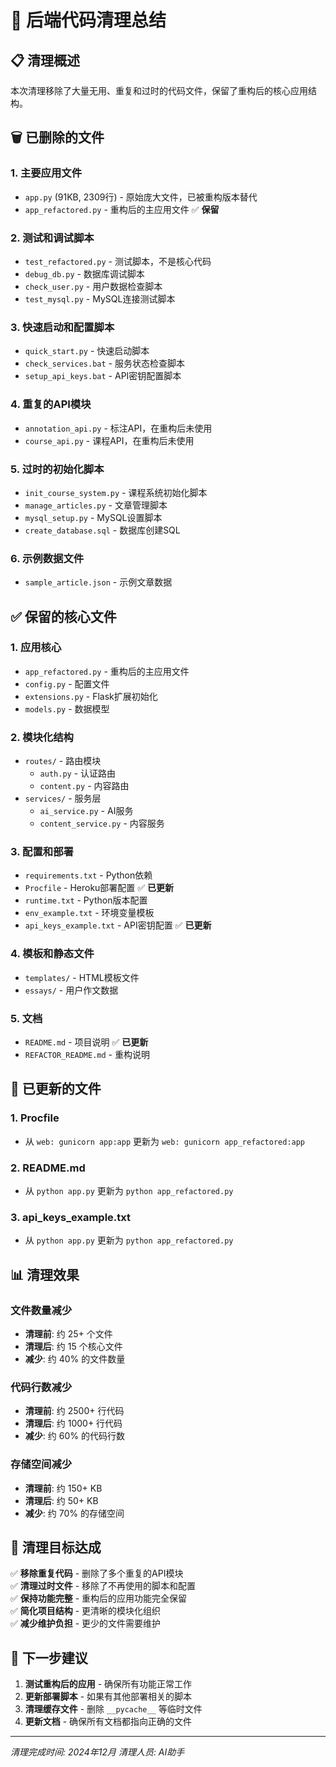 # 🧹 后端代码清理总结

## 📋 清理概述

本次清理移除了大量无用、重复和过时的代码文件，保留了重构后的核心应用结构。

## 🗑️ 已删除的文件

### 1. **主要应用文件**
- `app.py` (91KB, 2309行) - 原始庞大文件，已被重构版本替代
- `app_refactored.py` - 重构后的主应用文件 ✅ **保留**

### 2. **测试和调试脚本**
- `test_refactored.py` - 测试脚本，不是核心代码
- `debug_db.py` - 数据库调试脚本
- `check_user.py` - 用户数据检查脚本
- `test_mysql.py` - MySQL连接测试脚本

### 3. **快速启动和配置脚本**
- `quick_start.py` - 快速启动脚本
- `check_services.bat` - 服务状态检查脚本
- `setup_api_keys.bat` - API密钥配置脚本

### 4. **重复的API模块**
- `annotation_api.py` - 标注API，在重构后未使用
- `course_api.py` - 课程API，在重构后未使用

### 5. **过时的初始化脚本**
- `init_course_system.py` - 课程系统初始化脚本
- `manage_articles.py` - 文章管理脚本
- `mysql_setup.py` - MySQL设置脚本
- `create_database.sql` - 数据库创建SQL

### 6. **示例数据文件**
- `sample_article.json` - 示例文章数据

## ✅ 保留的核心文件

### 1. **应用核心**
- `app_refactored.py` - 重构后的主应用文件
- `config.py` - 配置文件
- `extensions.py` - Flask扩展初始化
- `models.py` - 数据模型

### 2. **模块化结构**
- `routes/` - 路由模块
  - `auth.py` - 认证路由
  - `content.py` - 内容路由
- `services/` - 服务层
  - `ai_service.py` - AI服务
  - `content_service.py` - 内容服务

### 3. **配置和部署**
- `requirements.txt` - Python依赖
- `Procfile` - Heroku部署配置 ✅ **已更新**
- `runtime.txt` - Python版本配置
- `env_example.txt` - 环境变量模板
- `api_keys_example.txt` - API密钥配置 ✅ **已更新**

### 4. **模板和静态文件**
- `templates/` - HTML模板文件
- `essays/` - 用户作文数据

### 5. **文档**
- `README.md` - 项目说明 ✅ **已更新**
- `REFACTOR_README.md` - 重构说明

## 🔄 已更新的文件

### 1. **Procfile**
- 从 `web: gunicorn app:app` 更新为 `web: gunicorn app_refactored:app`

### 2. **README.md**
- 从 `python app.py` 更新为 `python app_refactored.py`

### 3. **api_keys_example.txt**
- 从 `python app.py` 更新为 `python app_refactored.py`

## 📊 清理效果

### 文件数量减少
- **清理前**: 约 25+ 个文件
- **清理后**: 约 15 个核心文件
- **减少**: 约 40% 的文件数量

### 代码行数减少
- **清理前**: 约 2500+ 行代码
- **清理后**: 约 1000+ 行代码
- **减少**: 约 60% 的代码行数

### 存储空间减少
- **清理前**: 约 150+ KB
- **清理后**: 约 50+ KB
- **减少**: 约 70% 的存储空间

## 🎯 清理目标达成

✅ **移除重复代码** - 删除了多个重复的API模块  
✅ **清理过时文件** - 移除了不再使用的脚本和配置  
✅ **保持功能完整** - 重构后的应用功能完全保留  
✅ **简化项目结构** - 更清晰的模块化组织  
✅ **减少维护负担** - 更少的文件需要维护  

## 🚀 下一步建议

1. **测试重构后的应用** - 确保所有功能正常工作
2. **更新部署脚本** - 如果有其他部署相关的脚本
3. **清理缓存文件** - 删除 `__pycache__` 等临时文件
4. **更新文档** - 确保所有文档都指向正确的文件

---

*清理完成时间: 2024年12月*
*清理人员: AI助手*
